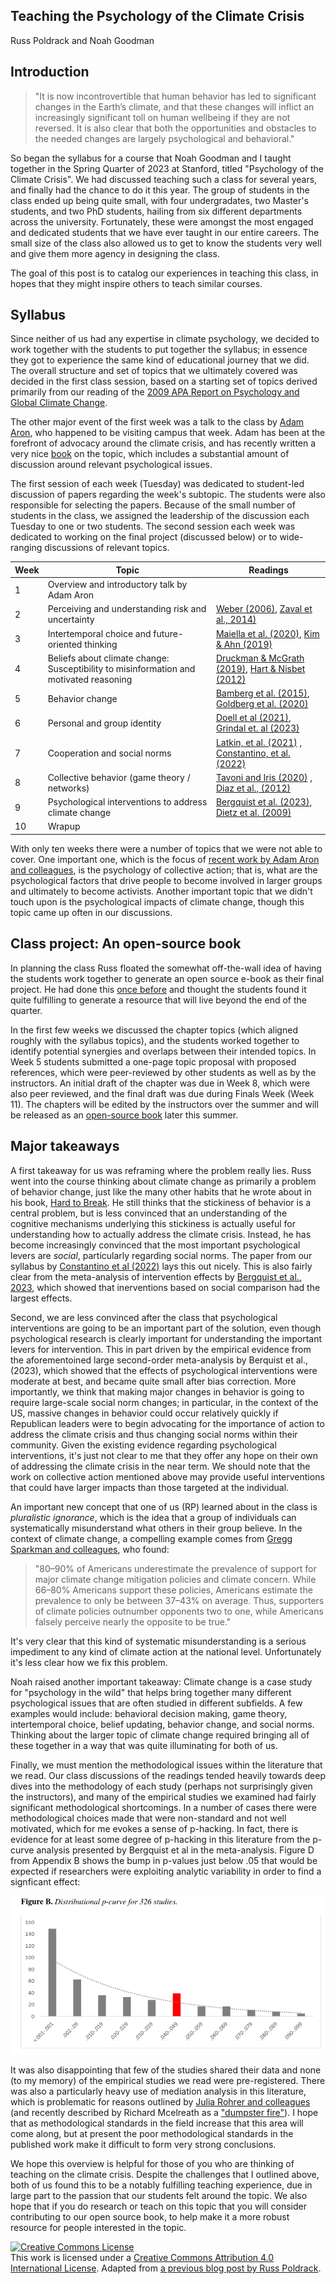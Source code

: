 ## Teaching the Psychology of the Climate Crisis

Russ Poldrack and Noah Goodman

## Introduction

> "It is now incontrovertible that human behavior has led to significant changes in the Earth’s climate, and that these changes will inflict an increasingly significant toll on human wellbeing if they are not reversed.  It is also clear that both the opportunities and obstacles to the needed changes are largely psychological and behavioral."

So began the syllabus for a course that Noah Goodman and I taught together in the Spring Quarter of 2023 at Stanford, titled "Psychology of the Climate Crisis". We had discussed teaching such a class for several years, and finally had the chance to do it this year. The group of students in the class ended up being quite small, with four undergradates, two Master's students, and two PhD students, hailing from six different departments across the university.  Fortunately, these were amongst the most engaged and dedicated students that we have ever taught in our entire careers.  The small size of the class also allowed us to get to know the students very well and give them more agency in designing the class.

The goal of this post is to catalog our experiences in teaching this class, in hopes that they might inspire others to teach similar courses.

## Syllabus

Since neither of us had any expertise in climate psychology, we decided to work together with the students to put together the syllabus; in essence they got to experience the same kind of educational journey that we did.  The overall structure and set of topics that we ultimately covered was decided in the first class session, based on a starting set of topics derived primarily from our reading of the [2009 APA Report on Psychology and Global Climate Change](https://www.uvm.edu/~vtstclim/Documents/pdfs/climate-change.pdf).  

The other major event of the first week was a talk to the class by [Adam Aron](https://aronlab.org/), who happened to be visiting campus that week.  Adam has been at the forefront of advocacy around the climate crisis, and has recently written a very nice [book](https://aronclimatecrisis.net/) on the topic, which includes a substantial amount of discussion around relevant psychological issues.  

The first session of each week (Tuesday) was dedicated to student-led discussion of papers regarding the week's subtopic.  The students were also responsible for selecting the papers.  Because of the small number of students in the class, we assigned the leadership of the discussion each Tuesday to one or two students. The second session each week was dedicated to working on the final project (discussed below) or to wide-ranging discussions of relevant topics.

| Week | Topic | Readings |
| -- | -- | -- |
| 1 | Overview and introductory talk by Adam Aron | |
| 2 | Perceiving and understanding risk and uncertainty	| [Weber (2006)](https://link.springer.com/article/10.1007/s10584-006-9060-3), [Zaval et al., 2014)](https://www.nature.com/articles/nclimate2093) |
| 3 | Intertemporal choice and future-oriented thinking	| [Maiella et al. (2020)](https://www.frontiersin.org/articles/10.3389/fpsyg.2020.568899/full), [Kim & Ahn (2019)](https://www.researchgate.net/publication/333001860_The_Moderating_Role_of_Cultural_Background_in_Temporal_Framing_Focusing_on_Climate_Change_Awareness_Advertising)|
| 4 | Beliefs about climate change: Susceptibility to misinformation and motivated reasoning |	[Druckman & McGrath (2019)](https://www.nature.com/articles/s41558-018-0360-1), [Hart & Nisbet (2012)](https://journals.sagepub.com/doi/abs/10.1177/0093650211416646?journalCode=crxa)|
| 5 | Behavior change |	[Bamberg et al. (2015)](https://www.sciencedirect.com/science/article/pii/S0272494415300190), [Goldberg et al. (2020)](https://www.cambridge.org/core/journals/behavioural-public-policy/article/identifying-the-most-important-predictors-of-support-for-climate-policy-in-the-united-states/84A5C161B704056947AAC20A571C8CF9)|
| 6 | Personal and group identity |	[Doell et al (2021)](https://www.sciencedirect.com/science/article/pii/S2352154621000619), [Grindal et. al (2023)](https://www.mdpi.com/2225-1154/11/2/26)|
| 7 | Cooperation and social norms |	[Latkin, et al. (2021)](https://www.ncbi.nlm.nih.gov/pmc/articles/PMC8702189/) , [Constantino, et al. (2022)](https://journals.sagepub.com/doi/epub/10.1177/15291006221105279) |
| 8 | Collective behavior (game theory / networks)	|[Tavoni and Iris (2020)](https://www.elgaronline.com/configurable/content/edcoll$002f9780857939050$002f9780857939050.00018.xml?t:ac=edcoll%24002f9780857939050%24002f9780857939050.00018.xml) , [Diaz et al., (2012)](https://papers.ssrn.com/sol3/papers.cfm?abstract_id=2155904) |
| 9 | Psychological interventions to address climate change	| [Bergquist et al. (2023)](https://www.ncbi.nlm.nih.gov/pmc/articles/PMC10068847/), [Dietz et al. (2009)](https://www.pnas.org/doi/10.1073/pnas.0908738106) |
| 10 | Wrapup | |

With only ten weeks there were a number of topics that we were not able to cover.  One important one, which is the focus of [recent work by Adam Aron and colleagues](https://royalsocietypublishing.org/doi/10.1098/rsos.210006), is the psychology of collective action; that is, what are the psychological factors that drive people to become involved in larger groups and ultimately to become activists.  Another important topic that we didn't touch upon is the psychological impacts of climate change, though this topic came up often in our discussions.


## Class project: An open-source book

In planning the class Russ floated the somewhat off-the-wall idea of having the students work together to generate an open source e-book as their final project.  He had done this [once before](https://openjdm.github.io/) and thought the students found it quite fulfilling to generate a resource that will live beyond the end of the quarter.  

In the first few weeks we discussed the chapter topics (which aligned roughly with the syllabus topics), and the students worked together to identify potential synergies and overlaps between their intended topics.  In Week 5 students submitted a one-page topic proposal with proposed references, which were peer-reviewed by other students as well as by the instructors.  An initial draft of the chapter was due in Week 8, which were also peer reviewed, and the final draft was due during Finals Week (Week 11).  The chapters will be edited by the instructors over the summer and will be released as an [open-source book](https://climatecrisispsychology.github.io/) later this summer.


## Major takeaways

A first takeaway for us was reframing where the problem really lies. Russ went into the course thinking about climate change as primarily a problem of behavior change, just like the many other habits that he wrote about in his book, [Hard to Break](https://www.amazon.com/Hard-Break-Brains-Habits-Stick/dp/0691194327). He still thinks that the stickiness of behavior is a central problem, but is less convinced that an understanding of the cognitive mechanisms underlying this stickiness is actually useful for understanding how to actually address the climate crisis.  Instead, he has become increasingly convinced that the most important psychological levers are *social*, particularly regarding social norms.  The paper from our syllabus by [Constantino et al (2022)](https://journals.sagepub.com/doi/epub/10.1177/15291006221105279) lays this out nicely.  This is also fairly clear from the meta-analysis of intervention effects by [Bergquist et al., 2023](https://www.pnas.org/doi/10.1073/pnas.2214851120), which showed that inerventions based on social comparison had the largest effects.  

Second, we are less convinced after the class that psychological interventions are going to be an important part of the solution, even though psychological research is clearly important for understanding the important levers for intervention.  This in part driven by the empirical evidence from the aforementoined large second-order meta-analysis by Berquist et al., (2023), which showed that the effects of psychological interventions were moderate at best, and became quite small after bias correction. More importantly, we think that making major changes in behavior is going to require large-scale social norm changes; in particular, in the context of the US, massive changes in behavior could occur relatively quickly if Republican leaders were to begin advocating for the importance of action to address the climate crisis and thus changing social norms within their community.  Given the existing evidence regarding psychological interventions, it's just not clear to me that they offer any hope on their own of addressing the climate crisis in the near term.  We should note that the work on collective action mentioned above may provide useful interventions that could have larger impacts than those targeted at the individual.

An important new concept that one of us (RP) learned about in the class is *pluralistic ignorance*, which is the idea that a group of individuals can systematically misunderstand what others in their group believe.  In the context of climate change, a compelling example comes from [Gregg Sparkman and colleagues](https://www.nature.com/articles/s41467-022-32412-y), who found:

> "80–90% of Americans underestimate the prevalence of support for major climate change mitigation policies and climate concern. While 66–80% Americans support these policies, Americans estimate the prevalence to only be between 37–43% on average. Thus, supporters of climate policies outnumber opponents two to one, while Americans falsely perceive nearly the opposite to be true."

It's very clear that this kind of systematic misunderstanding is a serious impediment to any kind of climate action at the national level.  Unfortunately it's less clear how we fix this problem.

Noah raised another important takeaway: Climate change is a case study for "psychology in the wild" that helps bring together many different psychological issues that are often studied in different subfields.  A few examples would include: behavioral decision making, game theory, intertemporal choice, belief updating, behavior change, and social norms.  Thinking about the larger topic of climate change required bringing all of these together in a way that was quite illuminating for both of us.

Finally, we must mention the methodological issues within the literature that we read.  Our class discussions of the readings tended heavily towards deep dives into the methodology of each study (perhaps not surprisingly given the instructors), and many of the empirical studies we examined had fairly significant methodological shortcomings.  In a number of cases there were methodological choices made that were non-standard and not well motivated, which for me evokes a sense of p-hacking.  In fact, there is evidence for at least some degree of p-hacking in this literature from the p-curve analysis presented by Bergquist et al in the meta-analysis.  Figure D from Appendix B shows the bump in p-values just below .05 that would be expected if researchers were exploiting analytic variability in order to find a signficant effect:

![](bergquist_pcurve.png)

It was also disappointing that few of the studies shared their data and none (to my memory) of the empirical studies we read were pre-registered.  There was also a particularly heavy use of mediation analysis in this literature, which is problematic for reasons outlined by  [Julia Rohrer and colleagues](https://psyarxiv.com/paeb7/) (and recently described by Richard Mcelreath as a ["dumpster fire"](https://elevanth.org/blog/2023/06/14/some-dumpster-fires-for-your-consideration/)). I hope that as methodological standards in the field increase that this area will come along, but at present the poor methodological standards in the published work make it difficult to form very strong conclusions.

We hope this overview is helpful for those of you who are thinking of teaching on the climate crisis.  Despite the challenges that I outlined above, both of us found this to be a notably fulfilling teaching experience, due in large part to the passion that our students felt around the topic.  We also hope that if you do research or teach on this topic that you will consider contributing to our open source book, to help make it a more robust resource for people interested in the topic.

<a rel="license" href="http://creativecommons.org/licenses/by/4.0/"><img alt="Creative Commons License" style="border-width:0" src="https://i.creativecommons.org/l/by/4.0/88x31.png" /></a><br />This work is licensed under a <a rel="license" href="http://creativecommons.org/licenses/by/4.0/">Creative Commons Attribution 4.0 International License</a>.  Adapted from [a previous blog post by Russ Poldrack](https://poldrack.github.io/blog/posts/psychology-climate-change/psychology-climate-change.html).
